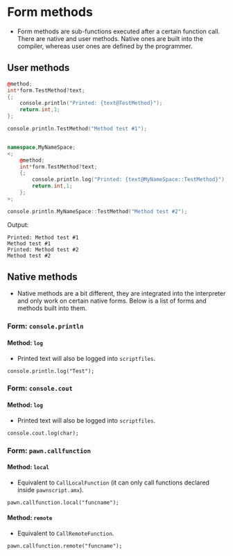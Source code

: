 # Form methods

- Form methods are sub-functions executed after a certain function call. There are native and user methods. Native ones are built into the compiler, whereas user ones are defined by the programmer.

## User methods

```cpp
@method;
int*form.TestMethod?text;
{;
	console.println("Printed: {text@TestMethod}");
	return.int,1;
};

console.println.TestMethod("Method test #1");


namespace,MyNameSpace;
<;
	@method;
	int*form.TestMethod?text;
	{;
		console.println.log("Printed: {text@MyNameSpace::TestMethod}");
		return.int,1;
	};
>;

console.println.MyNameSpace::TestMethod("Method test #2");
```

Output:

```
Printed: Method test #1
Method test #1
Printed: Method test #2
Method test #2
```

## Native methods

- Native methods are a bit different, they are integrated into the interpreter and only work on certain native forms. Below is a list of forms and methods built into them.

### Form: `console.println`

#### Method: `log`

- Printed text will also be logged into `scriptfiles`.

```pawn
console.println.log("Test");
```

### Form: `console.cout`

#### Method: `log`

- Printed text will also be logged into `scriptfiles`.

```pawn
console.cout.log(char);
```

### Form: `pawn.callfunction`

#### Method: `local`

- Equivalent to `CallLocalFunction` (it can only call functions declared inside `pawnscript.amx`).

```pawn
pawn.callfunction.local("funcname");
```

#### Method: `remote`

- Equivalent to `CallRemoteFunction`.

```pawn
pawn.callfunction.remote("funcname");
```

